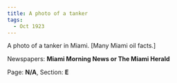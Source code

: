 ```yaml
---  
title: A photo of a tanker  
tags:  
  - Oct 1923  
---  
```

  
A photo of a tanker in Miami. [Many Miami oil facts.]  
  
Newspapers: **Miami Morning News or The Miami Herald**  
  
Page: **N/A**, Section: **E** 
